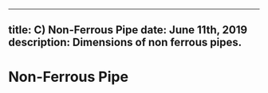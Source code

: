 -----
title: C) Non-Ferrous Pipe
date: June 11th, 2019
description: Dimensions of non ferrous pipes.
-----

# Non-Ferrous Pipe

